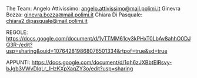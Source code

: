 The Team:
	Angelo Attivissimo: angelo.attivissimo@mail.polimi.it
	Ginevra Bozza: ginevra.bozza@mail.polimi.it
	Chiara Di Pasquale: chiara2.dipasquale@mail.polimi.it


REGOLE: https://docs.google.com/document/d/1yTTMM61cy3kPHxT0LbAv8ahhO0DJQ3R-/edit?usp=sharing&ouid=107642819868076501334&rtpof=true&sd=true

APPUNTI: https://docs.google.com/document/d/1qh6zJXBbtEIRsvy-bJgb3VWvDlqLr_IHzKXpXaqZY3o/edit?usp=sharing
